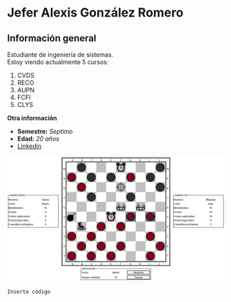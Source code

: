 # Jefer Alexis González Romero
## Información general
Estudiante de ingeniería de sistemas.\
Estoy viendo actualmente 5 cursos:
1) CVDS
2) RECO
3) AUPN
4) FCFI
5) CLYS

**Otra información**
- **Semestre:** *Septimo*
- **Edad:** *20 años*
- [Linkedin](https://www.linkedin.com/in/AlexisGR7)

![ProyectoPOOB](DAPOOS.jpg)

```
Inserte código
```

